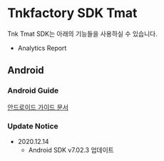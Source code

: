 # Tnkfactory SDK Tmat

Tnk Tmat SDK는 아래의 기능들을 사용하실 수 있습니다.

* Analytics Report

## Android

### Android Guide

[안드로이드 가이드 문서](./Android_Guide.md)

### Update Notice

* 2020.12.14
  * Android SDK v7.02.3 업데이트




